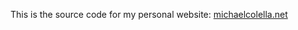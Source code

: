 This is the source code for my personal website: <a href="https://michaelcolella.net" target="_blank">michaelcolella.net</a>

